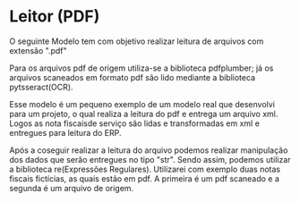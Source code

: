 # Leitor (PDF)

O seguinte Modelo tem com objetivo realizar leitura de arquivos com extensão ".pdf"

Para os arquivos pdf de origem utiliza-se a biblioteca pdfplumber; já os arquivos scaneados em formato pdf são lido mediante a biblioteca pytsseract(OCR).

Esse modelo é um pequeno exemplo de um modelo real que desenvolvi para um projeto, o qual realiza a leitura do pdf e entrega um arquivo xml. Logos as nota fiscaisde serviço são lidas e transformadas em xml e entregues para leitura do ERP.

Após a coseguir realizar a leitura do arquivo podemos realizar manipulação dos dados que serão entregues no tipo "str". Sendo assim, podemos utilizar a biblioteca re(Expressões Regulares). Utilizarei com exemplo duas notas fiscais fictícias, as quais estão em pdf. A primeira é um pdf scaneado e a segunda é um arquivo de origem.

